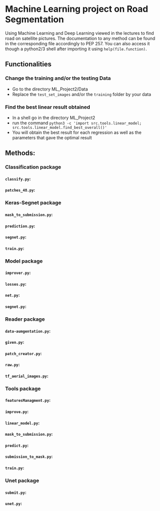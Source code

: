 # Machine Learning project on Road Segmentation

Using Machine Learning and Deep Learning viewed in the lectures to find road on satellite pictures.
The documentation to any method can be found in the corresponding file accordingly to PEP 257.
You can also access it though a python2/3 shell after importing it using `help(file.function)`.

## Functionalities

### Change the training and/or the testing Data
- Go to the directory ML_Project2/Data
- Replace the `test_set_images` and/or the `training` folder by your data

### Find the best linear result obtained
- In a shell go in the directory ML_Project2
- run the command `python3 -c 'import src.tools.linear_model; src.tools.linear_model.find_best_overall()'`
- You will obtain the best result for each regression as well as the parameters that gave the optimal result

## Methods:

### Classification package

#### `classify.py`:

#### `patches_48.py`:

### Keras-Segnet package

#### `mask_to_submission.py`:

#### `prediction.py`:

#### `segnet.py`:

#### `train.py`:

### Model package

#### `improver.py`:

#### `losses.py`:

#### `net.py`:

#### `segnet.py`:

### Reader package

#### `data-aumgentation.py`:

#### `given.py`:

#### `patch_creator.py`:

#### `raw.py`:

#### `tf_aerial_images.py`:

### Tools package

#### `featuresManagment.py`:

#### `improve.py`:

#### `linear_model.py`:

#### `mask_to_submission.py`:

#### `predict.py`:

#### `submission_to_mask.py`:

#### `train.py`:

### Unet package

#### `submit.py`:

#### `unet.py`:
